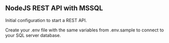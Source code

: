 ## NodeJS REST API with MSSQL

Initial configuration to start a REST API.

Create your .env file with the same variables from .env.sample to connect to your SQL server database.
